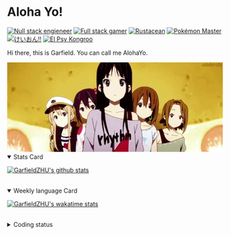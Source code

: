 # Aloha Yo!

[![Null stack engieneer](https://img.shields.io/badge/-Null_stack_engineer-a890f0)](https://github.com/GarfieldZHU)
[![Full stack gamer](https://img.shields.io/badge/-Full_stack_gamer-78c850)](https://steamcommunity.com/profiles/76561198092274492/)
[![Rustacean](https://img.shields.io/badge/-Rustacean-f74c00)](https://www.rust-lang.org/)
[![Pokémon Master](https://img.shields.io/badge/-Pokémon_Master-f8d030)](https://www.pokemon.com/us/pokedex/)
[![けいおん!!](https://img.shields.io/badge/-けいおん!!-f85888)](https://ja.wikipedia.org/wiki/%E6%94%BE%E8%AA%B2%E5%BE%8C%E3%83%86%E3%82%A3%E3%83%BC%E3%82%BF%E3%82%A4%E3%83%A0_(%E3%82%A2%E3%83%AB%E3%83%90%E3%83%A0))
[![El Psy Kongroo](https://img.shields.io/badge/-El_Psy_Kongroo-6890f0)](https://mzh.moegirl.org.cn/zh-hans/El_psy_congroo)


Hi there, this is Garfield. You can call me AlohaYo. 

<img width="640" src="https://raw.githubusercontent.com/GarfieldZHU/GarfieldZHU/master/assets/k-on-5.webp" />


<details open>
<summary>Stats Card</summary>
 
[![GarfieldZHU's github stats](https://github-readme-stats.vercel.app/api?username=GarfieldZHU&show_icons=true&theme=tokyonight)](https://github.com/anuraghazra/github-readme-stats)
 
</details>

<br/>

<details open>
<summary>Weekly language Card</summary>
 
[![GarfieldZHU's wakatime stats](https://github-readme-stats.vercel.app/api/wakatime?username=AlohaYo&theme=nightowl&layout=compact)](https://github.com/GarfieldZHU/GarfieldZHU)


<br/>

</details>

<details>

<summary>Coding status</summary>

<br/>

<!--START_SECTION:waka-->
**🐱 My GitHub Data** 

> 🏆 522 Contributions in the Year 2021
 > 
> 📦 496.4 kB Used in GitHub's Storage 
 > 
> 🚫 Not Opted to Hire
 > 
> 📜 64 Public Repositories 
 > 
> 🔑 36 Private Repositories  
 > 
**I'm a Night 🦉** 

```text
🌞 Morning    102 commits    ████░░░░░░░░░░░░░░░░░░░░░   17.0% 
🌆 Daytime    188 commits    ███████░░░░░░░░░░░░░░░░░░   31.33% 
🌃 Evening    227 commits    █████████░░░░░░░░░░░░░░░░   37.83% 
🌙 Night      83 commits     ███░░░░░░░░░░░░░░░░░░░░░░   13.83%

```


📊 **This Week I Spent My Time On** 

```text
💬 Programming Languages: 
TypeScript               15 hrs 16 mins      ███████████████░░░░░░░░░░   60.54% 
Java                     5 hrs 58 mins       ██████░░░░░░░░░░░░░░░░░░░   23.67% 
JavaScript               1 hr 35 mins        █░░░░░░░░░░░░░░░░░░░░░░░░   6.33% 
SCSS                     1 hr 2 mins         █░░░░░░░░░░░░░░░░░░░░░░░░   4.14% 
JSON                     47 mins             ░░░░░░░░░░░░░░░░░░░░░░░░░   3.12%

🔥 Editors: 
VS Code                  18 hrs 42 mins      ██████████████████░░░░░░░   74.16% 
IntelliJ                 6 hrs 31 mins       ██████░░░░░░░░░░░░░░░░░░░   25.84%

💻 Operating System: 
Mac                      18 hrs 17 mins      ██████████████████░░░░░░░   72.56% 
Windows                  6 hrs 55 mins       ██████░░░░░░░░░░░░░░░░░░░   27.44%

```


 Last Updated on 29/10/2021
<!--END_SECTION:waka-->

</details>
